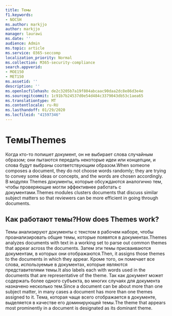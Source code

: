```yaml
---
title: Темы
f1.keywords:
- NOCSH
ms.author: markjjo
author: markjjo
manager: laurawi
ms.date: ''
audience: Admin
ms.topic: article
ms.service: O365-seccomp
localization_priority: Normal
ms.collection: M365-security-compliance
search.appverid:
- MOE150
- MET150
ms.assetid: ''
description: ''
ms.openlocfilehash: de2c3205b7a19f804abcaac90daa2dc8e86d3e4e
ms.sourcegitcommit: 1c91b7b24537d0e54d484c3379043db53c1aea65
ms.translationtype: MT
ms.contentlocale: ru-RU
ms.lasthandoff: 01/29/2020
ms.locfileid: "41597346"
---
```

# <a name="themes"></a><span data-ttu-id="4a8f7-102">Темы</span><span class="sxs-lookup"><span data-stu-id="4a8f7-102">Themes</span></span>

<span data-ttu-id="4a8f7-103">Когда кто-то попишет документ, он не выбирает слова случайным образом; они пытаются передать некоторые идеи или концепции, и слова будут выбраны соответствующим образом.</span><span class="sxs-lookup"><span data-stu-id="4a8f7-103">When someone composes a document, they do not choose words randomly; they are trying to convey some ideas or concepts, and the words are chosen accordingly.</span></span> <span data-ttu-id="4a8f7-104">В модулях Themes документы, которые обсуждаются аналогично тем, чтобы проверяющие могли эффективнее работать с документами.</span><span class="sxs-lookup"><span data-stu-id="4a8f7-104">Themes modules clusters documents that discuss similar subject matters so that reviewers can be more efficient in going through documents.</span></span>

## <a name="how-does-themes-work"></a><span data-ttu-id="4a8f7-105">Как работают темы?</span><span class="sxs-lookup"><span data-stu-id="4a8f7-105">How does Themes work?</span></span>

<span data-ttu-id="4a8f7-106">Темы анализируют документы с текстом в рабочем наборе, чтобы проанализировать общие темы, которые появятся в документах.</span><span class="sxs-lookup"><span data-stu-id="4a8f7-106">Themes analyzes documents with text in a working set to parse out common themes that appear across the documents.</span></span> <span data-ttu-id="4a8f7-107">Затем эти темы присваиваются документам, в которых они отображаются.</span><span class="sxs-lookup"><span data-stu-id="4a8f7-107">Then, it assigns those themes to the documents in which they appear.</span></span> <span data-ttu-id="4a8f7-108">Кроме того, он помечает все слова, используемые в документах, которые являются представителями темы.</span><span class="sxs-lookup"><span data-stu-id="4a8f7-108">It also labels each with words used in the documents that are representative of the theme.</span></span> <span data-ttu-id="4a8f7-109">Так как документ может содержать более одного субъекта, во многих случаях для документа назначено несколько тем.</span><span class="sxs-lookup"><span data-stu-id="4a8f7-109">Since a document can be about more than one subject matter, in many cases a document has more than one themes assigned to it.</span></span> <span data-ttu-id="4a8f7-110">Тема, которая чаще всего отображается в документе, выделяется в качестве его доминирующей темы.</span><span class="sxs-lookup"><span data-stu-id="4a8f7-110">The theme that appears most prominently in a document is designated as its dominant theme.</span></span>